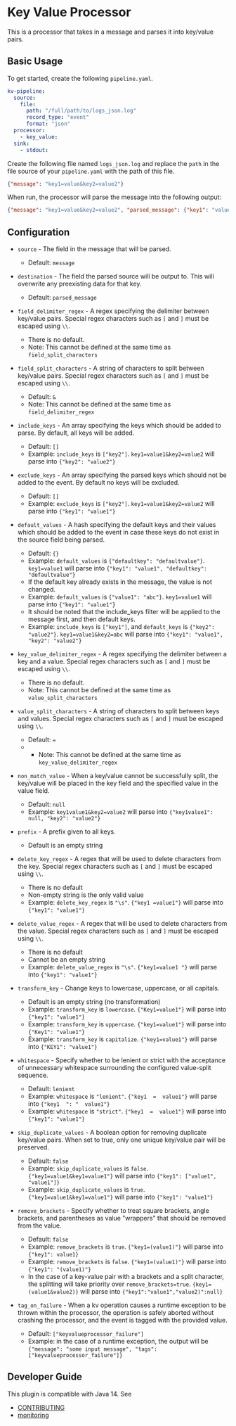# Key Value Processor
This is a processor that takes in a message and parses it into key/value pairs.

## Basic Usage
To get started, create the following `pipeline.yaml`.
```yaml
kv-pipeline:
  source:
    file:
      path: "/full/path/to/logs_json.log"
      record_type: "event"
      format: "json"
  processor:
    - key_value:
  sink:
    - stdout:
```

Create the following file named `logs_json.log` and replace the `path` in the file source of your `pipeline.yaml` with the path of this file.

```json
{"message": "key1=value&key2=value2"}
```

When run, the processor will parse the message into the following output:

```json
{"message": "key1=value&key2=value2", "parsed_message": {"key1": "value1", "key2": "value2"}}
```

## Configuration
* `source` - The field in the message that will be parsed. 
  * Default: `message`
* `destination` - The field the parsed source will be output to. This will overwrite any preexisting data for that key.
  * Default: `parsed_message`
* `field_delimiter_regex` - A regex specifying the delimiter between key/value pairs. Special regex characters such as `[` and `]` must be escaped using `\\`.
  * There is no default.
  * Note: This cannot be defined at the same time as `field_split_characters`
* `field_split_characters` - A string of characters to split between key/value pairs. Special regex characters such as `[` and `]` must be escaped using `\\`.
  * Default: `&`
  * Note: This cannot be defined at the same time as `field_delimiter_regex`
* `include_keys` - An array specifying the keys which should be added to parse. By default, all keys will be added.
  * Default: `[]`
  * Example: `include_keys` is `["key2"]`. `key1=value1&key2=value2` will parse into `{"key2": "value2"}`
* `exclude_keys` - An array specifying the parsed keys which should not be added to the event. By default no keys will be excluded.
  * Default: `[]`
  * Example: `exclude_keys` is `["key2"]`. `key1=value1&key2=value2` will parse into `{"key1": "value1"}`
* `default_values` - A hash specifying the default keys and their values which should be added to the event in case these keys do not exist in the source field being parsed.
  * Default: `{}`
  * Example: `default_values` is `{"defaultkey": "defaultvalue"}`. `key1=value1` will parse into `{"key1": "value1", "defaultkey": "defaultvalue"}`
  * If the default key already exists in the message, the value is not changed.
  * Example: `default_values` is `{"value1": "abc"}`. `key1=value1` will parse into `{"key1": "value1"}`
  * It should be noted that the include_keys filter will be applied to the message first, and then default keys.
  * Example: `include_keys` is `["key1"]`, and `default_keys` is `{"key2": "value2"}`. `key1=value1&key2=abc` will parse into `{"key1": "value1", "key2": "value2"}`
* `key_value_delimiter_regex` - A regex specifying the delimiter between a key and a value. Special regex characters such as `[` and `]` must be escaped using `\\`.
  * There is no default.
  * Note: This cannot be defined at the same time as `value_split_characters`
* `value_split_characters` - A string of characters to split between keys and values. Special regex characters such as `[` and `]` must be escaped using `\\`.
  * Default: `=`
  *   * Note: This cannot be defined at the same time as `key_value_delimiter_regex`
* `non_match_value` - When a key/value cannot be successfully split, the key/value will be placed in the key field and the specified value in the value field.
  * Default: `null`
  * Example: `key1value1&key2=value2` will parse into `{"key1value1": null, "key2": "value2"}`
* `prefix` - A prefix given to all keys.
  * Default is an empty string
* `delete_key_regex` - A regex that will be used to delete characters from the key. Special regex characters such as `[` and `]` must be escaped using `\\`.
  * There is no default
  * Non-empty string is the only valid value
  * Example: `delete_key_regex` is `"\s"`. `{"key1 =value1"}` will parse into `{"key1": "value1"}`
* `delete_value_regex` - A regex that will be used to delete characters from the value. Special regex characters such as `[` and `]` must be escaped using `\\`.
  * There is no default
  * Cannot be an empty string
  * Example: `delete_value_regex` is `"\s"`. `{"key1=value1 "}` will parse into `{"key1": "value1"}`
* `transform_key` - Change keys to lowercase, uppercase, or all capitals.
  * Default is an empty string (no transformation)
  * Example: `transform_key` is `lowercase`. `{"Key1=value1"}` will parse into `{"key1": "value1"}`
  * Example: `transform_key` is `uppercase`. `{"key1=value1"}` will parse into `{"Key1": "value1"}`
  * Example: `transform_key` is `capitalize`. `{"key1=value1"}` will parse into `{"KEY1": "value1"}`
* `whitespace` - Specify whether to be lenient or strict with the acceptance of unnecessary whitespace surrounding the configured value-split sequence.
  * Default: `lenient`
  * Example: `whitespace` is `"lenient"`. `{"key1  =  value1"}` will parse into `{"key1  ": "  value1"}`
  * Example: `whitespace` is `"strict"`. `{"key1  =  value1"}` will parse into `{"key1": "value1"}`
* `skip_duplicate_values` - A boolean option for removing duplicate key/value pairs. When set to true, only one unique key/value pair will be preserved.
  * Default: `false`
  * Example: `skip_duplicate_values` is `false`. `{"key1=value1&key1=value1"}` will parse into `{"key1": ["value1", "value1"]}`
  * Example: `skip_duplicate_values` is `true`. `{"key1=value1&key1=value1"}` will parse into `{"key1": "value1"}`
* `remove_brackets` - Specify whether to treat square brackets, angle brackets, and parentheses as value "wrappers" that should be removed from the value.
  * Default: `false`
  * Example: `remove_brackets` is `true`. `{"key1=(value1)"}` will parse into `{"key1": value1}`
  * Example: `remove_brackets` is `false`. `{"key1=(value1)"}` will parse into `{"key1": "(value1)"}`
  * In the case of a key-value pair with a brackets and a split character, the splitting will take priority over `remove_brackets=true`. `{key1=(value1&value2)}` will parse into `{"key1":"value1","value2)":null}`

* `tag_on_failure` - When a kv operation causes a runtime exception to be thrown within the processor, the operation is safely aborted without crashing the processor, and the event is tagged with the provided value.
  * Default: `["keyvalueprocessor_failure"]`
  * Example: in the case of a runtime exception, the output will be `{"message": "some input message", "tags": ["keyvalueprocessor_failure"]}`

## Developer Guide
This plugin is compatible with Java 14. See
- [CONTRIBUTING](https://github.com/opensearch-project/data-prepper/blob/main/CONTRIBUTING.md)
- [monitoring](https://github.com/opensearch-project/data-prepper/blob/main/docs/monitoring.md)
